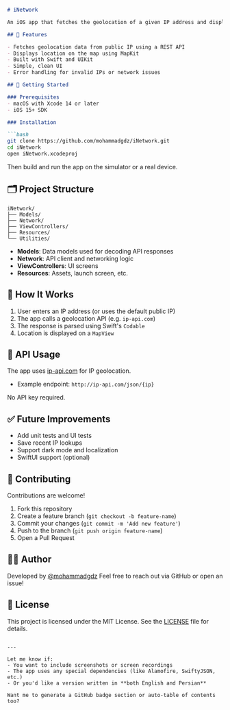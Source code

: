 
````markdown
# iNetwork

An iOS app that fetches the geolocation of a given IP address and displays it on a map using Apple's MapKit.

## 📱 Features

- Fetches geolocation data from public IP using a REST API
- Displays location on the map using MapKit
- Built with Swift and UIKit
- Simple, clean UI
- Error handling for invalid IPs or network issues

## 🚀 Getting Started

### Prerequisites
- macOS with Xcode 14 or later
- iOS 15+ SDK

### Installation

```bash
git clone https://github.com/mohammadgdz/iNetwork.git
cd iNetwork
open iNetwork.xcodeproj
````

Then build and run the app on the simulator or a real device.

## 🗂 Project Structure

```
iNetwork/
├── Models/
├── Network/
├── ViewControllers/
├── Resources/
└── Utilities/
```

* **Models**: Data models used for decoding API responses
* **Network**: API client and networking logic
* **ViewControllers**: UI screens
* **Resources**: Assets, launch screen, etc.

## 🧠 How It Works

1. User enters an IP address (or uses the default public IP)
2. The app calls a geolocation API (e.g. `ip-api.com`)
3. The response is parsed using Swift's `Codable`
4. Location is displayed on a `MapView`

## 📡 API Usage

The app uses [ip-api.com](http://ip-api.com/) for IP geolocation.

* Example endpoint: `http://ip-api.com/json/{ip}`

No API key required.

## ✅ Future Improvements

* Add unit tests and UI tests
* Save recent IP lookups
* Support dark mode and localization
* SwiftUI support (optional)

## 🤝 Contributing

Contributions are welcome!

1. Fork this repository
2. Create a feature branch (`git checkout -b feature-name`)
3. Commit your changes (`git commit -m 'Add new feature'`)
4. Push to the branch (`git push origin feature-name`)
5. Open a Pull Request

## 🧑‍💻 Author

Developed by [@mohammadgdz](https://github.com/mohammadgdz)
Feel free to reach out via GitHub or open an issue!

## 📄 License

This project is licensed under the MIT License. See the [LICENSE](LICENSE) file for details.

```

---

Let me know if:
- You want to include screenshots or screen recordings  
- The app uses any special dependencies (like Alamofire, SwiftyJSON, etc.)  
- Or you'd like a version written in **both English and Persian**

Want me to generate a GitHub badge section or auto-table of contents too?
```
